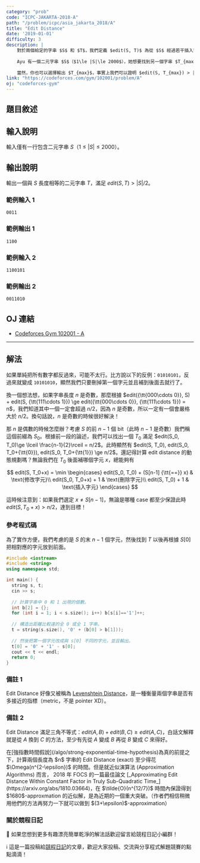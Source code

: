 ```yaml
---
category: "prob"
code: "ICPC-JAKARTA-2018-A"
path: "/problem/icpc/asia_jakarta_2018/A"
title: "Edit Distance"
date: '2019-01-01'
difficulty: 3
description: |
    對於兩個給定的字串 $S$ 和 $T$，我們定義 $edit(S, T)$ 為從 $S$ 經過若干插入字元、修改字元、刪除字元等操作後得到 $T$ 所需要的最少步數。
    
    Ayu 有一個二元字串 $S$（$1\le |S|\le 2000$），她想要找到另一個字串 $T_{max}$ 使得 $edit(S, T_{max})$ 最大。即對於所有與 $S$ 等長的 $T$，$edit(S, T_{max})\ge edit(S, T)$。不過呢，為了讓事情變得簡單些，她希望你能夠幫她的忙，找到任何一個與 $S$ 長度相同的字串 $T$，只要 $edit(S, T) > |S|/2$ 即可。
    
    當然，你也可以選擇輸出 $T_{max}$，事實上我們可以證明 $edit(S, T_{max}) > |S|/2$。這也保證了對於任意輸入一定有解。
link: "https://codeforces.com/gym/102001/problem/A"
oj: "codeforces-gym"
---
```


## 題目敘述

<showvariable varname="description"></showvariable>

## 輸入說明

輸入僅有一行包含二元字串 $S$（$1\le |S|\le 2000$）。

## 輸出說明

輸出一個與 $S$ 長度相等的二元字串 $T$，滿足 $edit(S, T) > |S|/2$。

### 範例輸入 1

```
0011
```

### 範例輸出 1

```
1100
```

### 範例輸入 2

```
1100101
```

### 範例輸出 2

```
0011010
```


## OJ 連結

* [Codeforces Gym 102001 - A](https://codeforces.com/gym/102001/problem/A)


---

## 解法

如果單純把所有數字都反過來，可能不太行。比方說以下的反例：`01010101`，反過來就變成 `10101010`，顯然我們只要刪掉第一個字元並且補到後面去就行了。

換一個想法想，如果字串長度 $n$ 是奇數，那麼根據 $edit({\tt{000\cdots 0}}, S) + edit(S, {\tt{111\cdots 1}}) \ge edit({\tt{000\cdots 0}}, {\tt{111\cdots 1}}) = n$，我們知道其中一個一定會超過 $n/2$，因為 $n$ 是奇數，所以一定有一個會嚴格大於 $n/2$。換句話說，$n$ 是奇數的時候很好解決！

那 $n$ 是偶數的時候怎麼辦？考慮 $S$ 的前 $n-1$ 個 bit（此時 $n-1$ 是奇數）我們稱這個前綴為 $S_0$。根據前一段的論述，我們可以找出一個 $T_0$ 滿足 $edit(S_0, T_0)\ge \lceil \frac{n-1}{2}\rceil = n/2$。此時顯然有 $edit(S, T_0), edit(S_0, T_0+{\tt{0}}), edit(S_0, T_0+{\tt{1}}) \ge n/2$。還記得計算 edit distance 的動態規劃嗎？無論我們在 $T_0$ 後面補哪個字元 $x$，總能夠有

$$ 
    edit(S, T_0+x) = \min \begin{cases}
    edit(S_0, T_0) + (S[n-1] {\tt{==}} x) & \text{修改字元}\\
    edit(S_0, T_0+x) + 1 & \text{刪除字元}\\
    edit(S, T_0) + 1 & \text{插入字元}
    \end{cases}
$$

這時候注意到：如果我們選定 $x\neq S[n-1]$，無論是哪種 case 都至少保證此時 $edit(S, T_0+x) > n/2$，達到目標！

### 參考程式碼

為了實作方便，我們考慮的是 $S$ 的末 $n-1$ 個字元，然後找到 $T$ 以後再根據 $S[0]$ 把相對應的字元放到前面。

```cpp
#include <iostream>
#include <string>
using namespace std;

int main() {
  string s, t;
  cin >> s;
  
  // 計算字串中 0 和 1 出現的個數。
  int b[2] = {};
  for (int i = 1; i < s.size(); i++) b[s[i]=='1']++;
  
  // 構造出距離比較遠的全 0 或全 1 字串。
  t = string(s.size(), '0' + (b[0] > b[1]));
  
  // 然後把第一個字元改成與 s[0] 不同的字元，並且輸出。
  t[0] = '0' + '1' - s[0];
  cout << t << endl;
  return 0;
}
```

### 備註 1

Edit Distance 好像又被稱為 [Levenshtein Distance](https://en.wikipedia.org/wiki/Levenshtein_distance)，是一種衡量兩個字串是否有多接近的指標（metric，不是 pointer XD）。

### 備註 2

Edit Distance 滿足三角不等式：$edit(A, B)+edit(B, C) \ge edit(A, C)$，白話文解釋就是從 $A$ 換到 $C$ 的方法，至少有先從 $A$ 變成 $B$ 再從 $B$ 變成 $C$ 來得好。

<theorem title='演算法豆知識' c='is-primary'>
在[強指數時間假說](/algo/strong-exponential-time-hypothesis)為真的前提之下，計算兩個長度為 $n$ 字串的 Edit Distance (exact) 至少得花 $\Omega(n^{2-\epsilon})$ 的時間。但是就近似演算法 (Approximation Algorithms) 而言， 2018 年 FOCS 的一篇最佳論文 [_Approximating Edit Distance Within Constant Factor in Truly Sub-Quadratic Time_](https://arxiv.org/abs/1810.03664)，在 $\tilde{O}(n^{12/7})$ 時間內保證得到 $1680$-approxmation 的近似解，是為近期的一個重大突破。（作者們相信稍微用他們的方法再努力一下就可以做到 $(3+\epsilon)$-approximation）
</theorem>

### 關於競程日記

🍅 如果您想到更多有趣漂亮簡單乾淨的解法話歡迎留言給競程日記小編群！

ℹ️ 這是一篇投稿給[競程日記](https://www.facebook.com/競程日記-1514973425463954/)的文章，歡迎大家投稿、交流與分享程式解題競賽的點點滴滴！